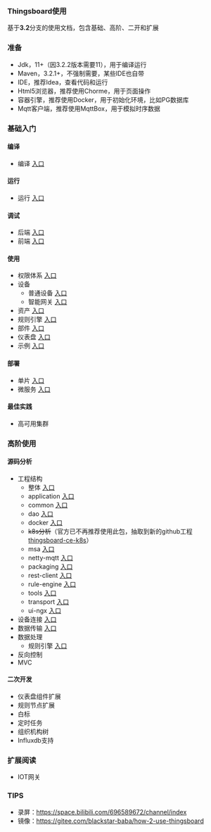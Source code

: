 ### Thingsboard使用
基于**3.2**分支的使用文档，包含基础、高阶、二开和扩展

### 准备
- Jdk，11+（因3.2.2版本需要11），用于编译运行
- Maven，3.2.1+，不强制需要，某些IDE也自带
- IDE，推荐Idea，查看代码和运行
- Html5浏览器，推荐使用Chorme，用于页面操作
- 容器引擎，推荐使用Docker，用于初始化环境，比如PG数据库
- Mqtt客户端，推荐使用MqttBox，用于模拟时序数据

### 基础入门
#### 编译
- 编译 [入口](doc/编译/编译.md)

#### 运行
- 运行 [入口](doc/运行/运行.md)

#### 调试
- 后端 [入口](doc/调试/后端.md)
- 前端 [入口](doc/调试/前端.md)

#### 使用
-  权限体系 [入口](doc/使用/权限体系.md)
-  设备
	-  普通设备  [入口](doc/使用/普通设备.md)
	-  智能网关  [入口](doc/使用/智能网关.md)
-  资产 [入口](doc/使用/资产.md)
-  规则引擎 [入口](doc/使用/规则引擎.md)
-  部件 [入口](doc/使用/部件.md)
-  仪表盘 [入口](doc/使用/仪表盘.md)
-  示例 [入口](doc/使用/示例.md)

#### 部署
- 单片 [入口](doc/部署/单片.md)
- 微服务 [入口](doc/部署/微服务.md)

#### 最佳实践
- 高可用集群

### 高阶使用

#### 源码分析
- 工程结构
  - 整体 [入口](doc/工程/整体.md)
  - application  [入口](doc/工程/application.md)
  - common  [入口](doc/工程/common.md)
  - dao  [入口](doc/工程/dao.md)
  - docker  [入口](doc/工程/docker.md)
  - ~~k8s分析~~（官方已不再推荐使用此包，抽取到新的github工程 [thingsboard-ce-k8s](https://github.com/thingsboard/thingsboard-ce-k8s)）
  - msa  [入口](doc/工程/msa.md)
  - netty-mqtt  [入口](doc/工程/netty-mqtt.md)
  - packaging  [入口](doc/工程/packaging.md)
  - rest-client  [入口](doc/工程/rest-client.md)
  - rule-engine  [入口](doc/工程/rule-engine.md)
  - tools  [入口](doc/工程/tools.md)
  - transport  [入口](doc/工程/transport.md)
  - ui-ngx  [入口](doc/工程/ui-ngx.md)
- 设备连接 [入口](doc/分析/设备连接.md)
- 数据传输 [入口](doc/分析/数据传输.md)
- 数据处理
  - 规则引擎 [入口](doc/分析/规则引擎.md)
- 反向控制
- MVC

#### 二次开发
- 仪表盘组件扩展
- 规则节点扩展
- 白标
- 定时任务
- 组织机构树
- Influxdb支持


### 扩展阅读
- IOT网关


### TIPS

- 录屏：https://space.bilibili.com/696589672/channel/index
- 镜像：https://gitee.com/blackstar-baba/how-2-use-thingsboard







